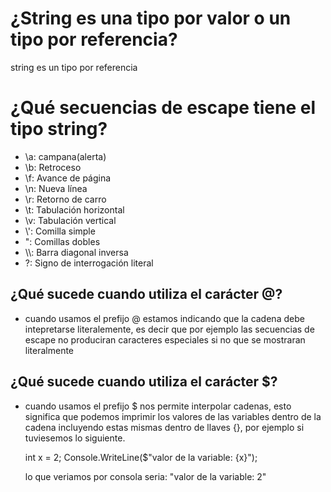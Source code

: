 # ¿String es una tipo por valor o un tipo por referencia?
string es un tipo por referencia

# ¿Qué secuencias de escape tiene el tipo string?
- \a: campana(alerta)
- \b:	Retroceso
- \f:	Avance de página
- \n:	Nueva línea
- \r:	Retorno de carro
- \t:	Tabulación horizontal
- \v:	Tabulación vertical
- \\':	Comilla simple
- \":	Comillas dobles
- \\\\:	Barra diagonal inversa
- \?:	Signo de interrogación literal

## ¿Qué sucede cuando utiliza el carácter @?
- cuando usamos el prefijo @ estamos indicando que la cadena debe intepretarse literalemente, es decir que por ejemplo las secuencias de escape no produciran caracteres especiales si no que se mostraran literalmente

## ¿Qué sucede cuando utiliza el carácter $?
- cuando usamos el prefijo $ nos permite interpolar cadenas, esto significa que podemos imprimir los valores de las variables dentro de la cadena incluyendo estas mismas dentro de llaves {}, por ejemplo si tuviesemos lo siguiente.

    int x = 2;
    Console.WriteLine($"valor de la variable: {x}");


    lo que veriamos por consola seria: "valor de la variable: 2"







